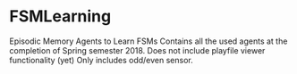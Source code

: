 # FSMLearning
Episodic Memory Agents to Learn FSMs
Contains all the used agents at the completion of Spring semester 2018. 
Does not include playfile viewer functionality (yet) 
Only includes odd/even sensor. 

